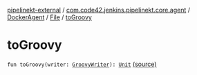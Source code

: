 [pipelinekt-external](../../../index.md) / [com.code42.jenkins.pipelinekt.core.agent](../../index.md) / [DockerAgent](../index.md) / [File](index.md) / [toGroovy](./to-groovy.md)

# toGroovy

`fun toGroovy(writer: `[`GroovyWriter`](../../../com.code42.jenkins.pipelinekt.core.writer/-groovy-writer/index.md)`): `[`Unit`](https://kotlinlang.org/api/latest/jvm/stdlib/kotlin/-unit/index.html) [(source)](https://github.com/code42/pipelinekt/tree/master/core/src/main/kotlin/com/code42/jenkins/pipelinekt/core/agent/DockerAgent.kt#L50)